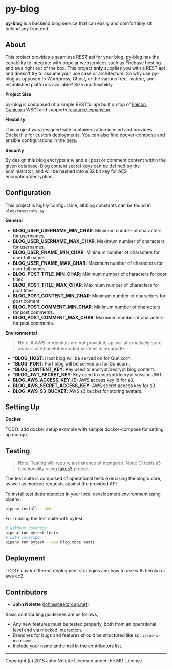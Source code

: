 # py-blog

**py-blog** is a backend blog service that can easily and comfortably sit behind any frontend.

## About

This project provides a seamless REST api for your blog. py-blog has the capability to integrate with popular webservices such as Firebase hosting and aws right out of the box. This project **only** supplies you with a REST api and doesn't try to assume your use case or architecture. So why use py-blog as opposed to Wordpress, Ghost, or the various free, mature, and established platforms available? Size and flexibility.

**Project Size**

py-blog is composed of a simple RESTful api built on top of [Falcon](https://falconframework.org/), [Gunicorn](http://gunicorn.org/) WSGI and supports [resource expansion](https://stormpath.com/blog/linking-and-resource-expansion-rest-api-tips).

**Flexbility**

This project was designed with containerization in mind and provides Dockerfile for custom deployments. You can also find docker-compose and ansible configurations in the [here]().

**Security**

By design this blog encrypts any and all post or comment content within the given database. Blog content secret keys can be defined by the administrator, and will be hashed into a 32 bit key for AES encryption/decryption.

## Configuration

This project is highly configurable, all blog constants can be found in `blog/constants.py`.

**General**

* **BLOG_USER_USERNAME_MIN_CHAR**: Minimum number of characters for usernames.
* **BLOG_USER_USERNAME_MAX_CHAR**: Maximum number of characters for usernames.
* **BLOG_USER_FNAME_MIN_CHAR**: Minimum number of characters for user full names.
* **BLOG_USER_FNAME_MAX_CHAR**: Maximum number of characters for user full names.
* **BLOG_POST_TITLE_MIN_CHAR**: Minimum number of characters for post titles.
* **BLOG_POST_TITLE_MAX_CHAR**: Maximum number of characters for post titles.
* **BLOG_POST_CONTENT_MIN_CHAR**: Minimum number of characters for post content.
* **BLOG_POST_COMMENT_MIN_CHAR**: Minimum number of characters for post comments.
* **BLOG_POST_COMMENT_MAX_CHAR**: Maximum number of characters for post comments.

**Environmental**

> Note: If AWS credentials are not provided, api will alternatively store avatars ase base64 encoded binaries in mongodb.

* ***BLOG_HOST**: Host blog will be served on for Gunicorn.
* ***BLOG_PORT**: Port blog will be served on for Gunicorn.
* ***BLOG_CONTENT_KEY**: Key used to encrypt/decrypt blog content.
* ***BLOG_JWT_SECRET_KEY**: Key used to encrypt/decrypt session JWT.
* **BLOG_AWS_ACCESS_KEY_ID**: AWS access key id for s3.
* **BLOG_AWS_SECRET_ACCESS_KEY**: AWS secret access key for s3.
* **BLOG_AWS_S3_BUCKET**: AWS s3 bucket for storing avatars.

## Setting Up



**Docker**

TODO: add docker setup example with sample docker-compose for setting up mongo.

## Testing

> Note: Testing will require an instance of mongodb.
> Note: CI tests s3 functionality using [fakes3](https://github.com/jubos/fake-s3) project.

The test suite is composed of operational tests exercising the blog's core, as well as mocked requests against the provided API.

To install test dependencies in your local development environment using pipenv:

```bash
pipenv install --dev
```

For running the test suite with pytest:

```bash
# without coverage
pipenv run pytest tests
# with coverage
pipenv run pytest --cov blog.core tests
```

## Deployment

TODO: cover different deployment strategies and how to use with heroku or aws ec2.

## Contributors

* **John Nolette** (john@neetgroup.net)

Basic contributing guidelines are as follows,

* Any new features must be tested properly, both from an operational level and via mocked interaction.
* Branches for bugs and features should be structured like so, `issue-x-username`.
* Include your name and email in the contributors list.

---

Copyright (c) 2018 John Nolette Licensed under the MIT License.
